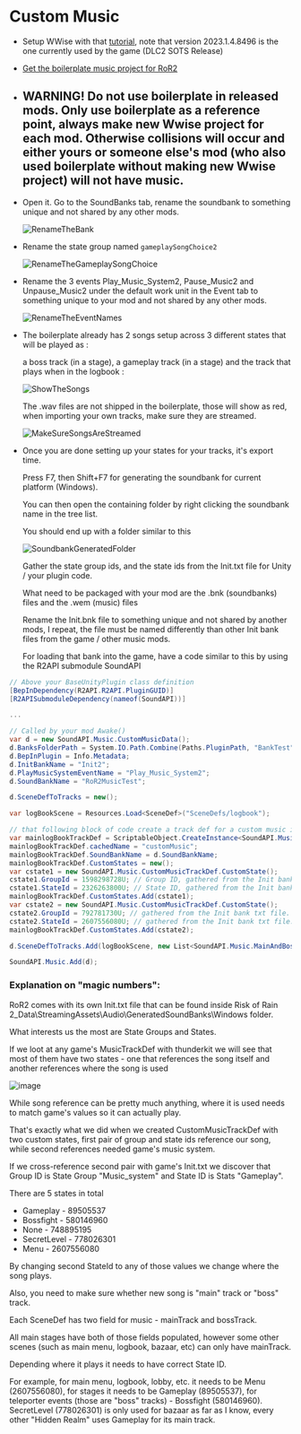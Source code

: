 # Custom Music

-   Setup WWise with that [tutorial](https://www.youtube.com/watch?v=QtfYsdJFty4), note that version 2023.1.4.8496 is the one currently used by the game (DLC2 SOTS Release)

-   [Get the boilerplate music project for RoR2](https://github.com/viliger2/RoR2MusicTest)

- ## WARNING! Do not use boilerplate in released mods. Only use boilerplate as a reference point, always make new Wwise project for each mod. Otherwise collisions will occur and either yours or someone else's mod (who also used boilerplate without making new Wwise project) will not have music.
 
-   Open it. Go to the SoundBanks tab, rename the soundbank to something unique and not shared by any other mods.

    ![RenameTheBank](https://i.imgur.com/JimLxSy.png)

-   Rename the state group named `gameplaySongChoice2`

    ![RenameTheGameplaySongChoice](https://i.imgur.com/1PeFf27.png)

-   Rename the 3 events Play_Music_System2, Pause_Music2 and Unpause_Music2 under the default work unit in the Event tab to something unique to your mod and not shared by any other mods.

    ![RenameTheEventNames](https://i.imgur.com/oJj1rvy.png)

-   The boilerplate already has 2 songs setup across 3 different states that will be played as :

    a boss track (in a stage), a gameplay track (in a stage) and the track that plays when in the logbook :

    ![ShowTheSongs](https://i.imgur.com/yEWpK8X.png)

    The .wav files are not shipped in the boilerplate, those will show as red, when importing your own tracks, make sure they are streamed.

    ![MakeSureSongsAreStreamed](https://i.imgur.com/8tqrAdN.png)

-   Once you are done setting up your states for your tracks, it's export time.

    Press F7, then Shift+F7 for generating the soundbank for current platform (Windows).

    You can then open the containing folder by right clicking the soundbank name in the tree list.

    You should end up with a folder similar to this

    ![SoundbankGeneratedFolder](https://i.imgur.com/uXKDems.png)

    Gather the state group ids, and the state ids from the Init.txt file for Unity / your plugin code.

    What need to be packaged with your mod are the .bnk (soundbanks) files and the .wem (music) files

    Rename the Init.bnk file to something unique and not shared by another mods, I repeat, the file must be named differently than other Init bank files from the game / other music mods.

    For loading that bank into the game, have a code similar to this by using the R2API submodule SoundAPI

```csharp
// Above your BaseUnityPlugin class definition
[BepInDependency(R2API.R2API.PluginGUID)]
[R2APISubmoduleDependency(nameof(SoundAPI))]

...

// Called by your mod Awake()
var d = new SoundAPI.Music.CustomMusicData();
d.BanksFolderPath = System.IO.Path.Combine(Paths.PluginPath, "BankTest");
d.BepInPlugin = Info.Metadata;
d.InitBankName = "Init2";
d.PlayMusicSystemEventName = "Play_Music_System2";
d.SoundBankName = "RoR2MusicTest";

d.SceneDefToTracks = new();

var logBookScene = Resources.Load<SceneDef>("SceneDefs/logbook");

// that following block of code create a track def for a custom music in the logbook s
var mainlogBookTrackDef = ScriptableObject.CreateInstance<SoundAPI.Music.CustomMusicTrackDef>();
mainlogBookTrackDef.cachedName = "customMusic";
mainlogBookTrackDef.SoundBankName = d.SoundBankName;
mainlogBookTrackDef.CustomStates = new();
var cstate1 = new SoundAPI.Music.CustomMusicTrackDef.CustomState();
cstate1.GroupId = 1598298728U; // Group ID, gathered from the Init bank txt file. Vanilla Group ID Music_menu
cstate1.StateId = 2326263800U; // State ID, gathered from the Init bank txt file. Denote where the track will be played, in this case it uses the vanilla state Logbook2
mainlogBookTrackDef.CustomStates.Add(cstate1);
var cstate2 = new SoundAPI.Music.CustomMusicTrackDef.CustomState();
cstate2.GroupId = 792781730U; // gathered from the Init bank txt file. Vanilla Group ID Music_system
cstate2.StateId = 2607556080U; // gathered from the Init bank txt file. Denote where the track will be played, in this case it uses the vanilla state Menu
mainlogBookTrackDef.CustomStates.Add(cstate2);

d.SceneDefToTracks.Add(logBookScene, new List<SoundAPI.Music.MainAndBossTracks>() { new SoundAPI.Music.MainAndBossTracks(mainlogBookTrackDef, null) });

SoundAPI.Music.Add(d);
```

### Explanation on "magic numbers":

RoR2 comes with its own Init.txt file that can be found inside Risk of Rain 2_Data\StreamingAssets\Audio\GeneratedSoundBanks\Windows folder.

What interests us the most are State Groups and States.

If we loot at any game's MusicTrackDef with thunderkit we will see that most of them have two states - one that references the song itself and another references where the song is used

![image](https://github.com/risk-of-thunder/R2Wiki/assets/53978306/e11b39f3-3589-4b3a-894f-3e6859832ef8)

While song reference can be pretty much anything, where it is used needs to match game's values so it can actually play.

That's exactly what we did when we created CustomMusicTrackDef with two custom states, first pair of group and state ids reference our song, while second references needed game's music system.

If we cross-reference second pair with game's Init.txt we discover that Group ID is State Group "Music_system" and State ID is Stats "Gameplay".

There are 5 states in total

* Gameplay  - 89505537
* Bossfight - 580146960
* None - 748895195
* SecretLevel - 778026301
* Menu - 2607556080

By changing second StateId to any of those values we change where the song plays. 

Also, you need to make sure whether new song is "main" track or "boss" track.

Each SceneDef has two field for music - mainTrack and bossTrack.

All main stages have both of those fields populated, however some other scenes (such as main menu, logbook, bazaar, etc) can only have mainTrack.

Depending where it plays it needs to have correct State ID.

For example, for main menu, logbook, lobby, etc. it needs to be Menu (2607556080), for stages it needs to be Gameplay (89505537), for teleporter events (those are "boss" tracks) - Bossfight (580146960). SecretLevel (778026301) is only used for bazaar as far as I know, every other "Hidden Realm" uses Gameplay for its main track.

